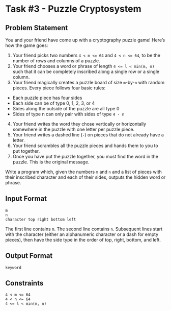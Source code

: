 # Task #3 - Puzzle Cryptosystem

## Problem Statement
You and your friend have come up with a cryptography puzzle game! Here’s how the game goes:

1. Your friend picks two numbers `4 < m <= 64` and `4 < n <= 64`, to be the number of rows and columns of a puzzle.
2. Your friend chooses a word or phrase of length `4 <= l < min(m, n)` such that it can be completely inscribed along a single row or a single column.
3. Your friend magically creates a puzzle board of size `m`-by-`n` with random pieces. Every piece follows four basic rules:
- Each puzzle piece has four sides
- Each side can be of type 0, 1, 2, 3, or 4
- Sides along the outside of the puzzle are all type 0
- Sides of type n can only pair with sides of type `4 - n`
4. Your friend writes the word they chose vertically or horizontally somewhere in the puzzle with one letter per puzzle piece.
5. Your friend writes a dashed line (`-`) on pieces that do not already have a letter.
6. Your friend scrambles all the puzzle pieces and hands them to you to put together.
7. Once you have put the puzzle together, you must find the word in the puzzle. This is the original message.

Write a program which, given the numbers `m` and `n` and a list of pieces with their inscribed character and each of their sides, outputs the hidden word or phrase.

## Input Format
```
m
n
character top right bottom left
```

The first line contains `m`. The second line contains `n`. Subsequent lines start with the character (either an alphanumeric character or a dash for empty pieces), then have the side type in the order of top, right, bottom, and left.

## Output Format
```
keyword
```

## Constraints
```
4 < m <= 64
4 < n <= 64
4 <= l < min(m, n)
```


